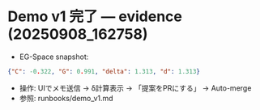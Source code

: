 # Demo v1 完了 — evidence (20250908_162758)

- EG-Space snapshot:
```json
{"C": -0.322, "G": 0.991, "delta": 1.313, "d": 1.313}
```

- 操作: UIでメモ送信 → δ計算表示 → 「提案をPRにする」 → Auto-merge
- 参照: runbooks/demo_v1.md
